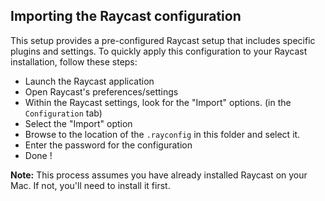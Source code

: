 ## Importing the Raycast configuration

This setup provides a pre-configured Raycast setup that includes specific plugins and settings. To quickly apply this configuration to your Raycast installation, follow these steps:

- Launch the Raycast application
- Open Raycast's preferences/settings
- Within the Raycast settings, look for the "Import" options. (in the `Configuration` tab)
- Select the "Import" option
- Browse to the location of the `.rayconfig` in this folder and select it.
- Enter the password for the configuration
- Done !

**Note:** This process assumes you have already installed Raycast on your Mac. If not, you'll need to install it first.

